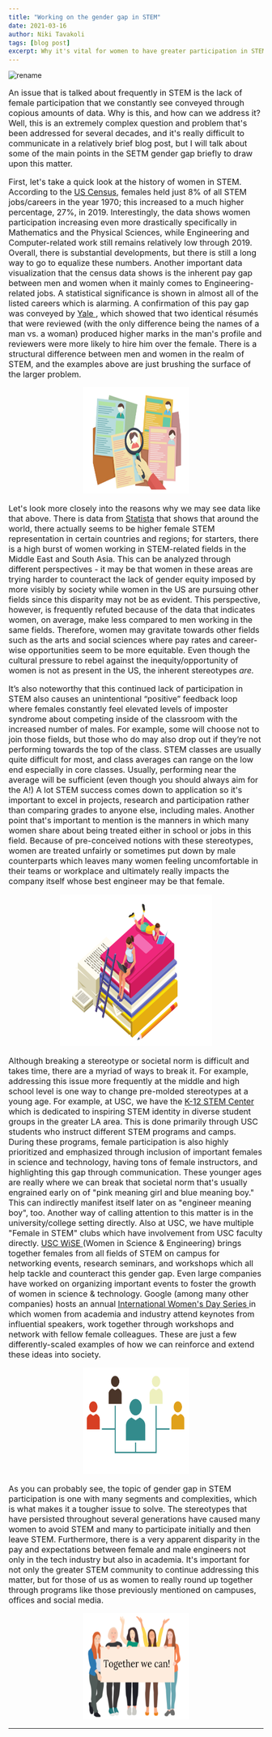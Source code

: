```yaml
---
title: "Working on the gender gap in STEM"
date: 2021-03-16
author: Niki Tavakoli
tags: [blog post]
excerpt: Why it's vital for women to have greater participation in STEM and what we as students and leaders can do to facilitate this.
---
```

<img src="/images/rename.png" alt="rename" class = "center">

<p style="font-size:16px"> An issue that is talked about frequently in STEM is the lack of female participation that we constantly see conveyed through copious amounts of data. Why is this, and how can we address it? Well, this is an extremely complex question and problem that's been addressed for several decades, and it's really difficult to communicate in a relatively brief blog post, but I will talk about some of the main points in the SETM gender gap briefly to draw upon this matter.</p>

<p style="font-size:16px"> First, let's take a quick look at the history of women in STEM.  According to the <a href="https://www.census.gov/library/stories/2021/01/women-making-gains-in-stem-occupations-but-still-underrepresented.html#:~:text=Some%20STEM%20Occupations-,In%201970%2C%20women%20made%20up%2038%25%20of%20all%20U.S%20workers,up%2048%25%20of%20all%20workers.&text=But%20social%20science%20accounted%20for,1970%20to%2015%25%20in%202019">US Census</a>, females held just 8% of all STEM jobs/careers in the year 1970; this increased to a much higher percentage, 27%, in 2019.  Interestingly, the data shows women participation increasing even more drastically specifically in Mathematics and the Physical Sciences, while Engineering and Computer-related work still remains relatively low through 2019. Overall, there is substantial  developments, but there is still a long way to go to equalize these numbers. Another important data visualization that the census data shows is the inherent pay gap between men and women when it mainly comes to Engineering-related jobs. A statistical significance is shown in almost all of the listed careers which is alarming. A confirmation of this pay gap was conveyed by <a href="https://news.yale.edu/2012/09/24/scientists-not-immune-gender-bias-yale-study-shows"> Yale </a>, which showed that two identical résumés that were reviewed (with the only difference being the names of a man vs. a woman) produced higher marks in the man's profile and reviewers were more likely to hire him over the female. There is a structural difference between men and women in the realm of STEM, and the examples above are just brushing the surface of the larger problem. </p>

<center><img src="/images/resumes.png" alt="resumes" width="210" height="210"></center>

<p style="font-size:16px"> Let's look more closely into the reasons why we may see data like that above. There is data from <a href="https://www.statista.com/statistics/1116527/share-women-stem-country/">Statista</a> that shows that around the world, there actually seems to be higher female STEM representation in certain countries and regions; for starters, there is a high burst of women working in STEM-related fields in the Middle East and South Asia. This can be analyzed through different perspectives - it may be that women in these areas are trying harder to counteract the lack of gender equity imposed by more visibly by society while women in the US are pursuing other fields since this disparity may not be as evident. This perspective, however, is frequently refuted because of the data that indicates women, on average, make less compared to men working in the same fields. Therefore, women may gravitate towards other fields such as the arts and social sciences where pay rates and career-wise opportunities seem to be more equitable. Even though the cultural pressure to rebel against the inequity/opportunity of women is not as present in the US, the inherent stereotypes <i> are. </i>  </p>

<p style="font-size:16px"> It’s also noteworthy that this continued lack of participation in STEM also causes an unintentional “positive” feedback loop where females constantly feel elevated levels of imposter syndrome about competing inside of the classroom with the increased number of males. For example, some will choose not to join those fields, but those who do may also drop out if they’re not performing towards the top of the class. STEM classes are usually quite difficult for most, and class averages can range on the low end especially in core classes. Usually, performing near the average will be sufficient (even though you should always aim for the A!) A lot STEM success comes down to application so it's important to excel in projects, research and participation rather than comparing grades to anyone else, including males. Another point that's important to mention is the manners in which many women share about being treated either in school or jobs in this field. Because of pre-conceived notions with these stereotypes, women are treated unfairly or sometimes put down by male counterparts which leaves many women feeling uncomfortable in their teams or workplace and ultimately really impacts the company itself whose best engineer may be that female. </p>

<center> <img src="/images/bookstudy.png" alt="girl studying" width="300" height="300"> </center>

<p style="font-size:16px">  Although breaking a stereotype or societal norm is difficult and takes time, there are a myriad of ways to break it. For example, addressing this issue more frequently at the middle and high school level is one way to change pre-molded stereotypes at a young age. For example, at USC, we have the <a href="https://viterbik12.usc.edu/"> K-12 STEM Center</a> which is dedicated to inspiring STEM identity in diverse student groups in the greater LA area. This is done primarily through USC students who instruct different STEM programs and camps. During these programs, female participation is also highly prioritized and emphasized through inclusion of important females in science and technology, having tons of female instructors, and highlighting this gap through communication. These younger ages are really where we can break that societal norm that's usually engrained early on of "pink meaning girl and blue meaning boy." This can indirectly manifest itself later on as "engineer meaning boy", too. Another way of calling attention to this matter is in the university/college setting directly. Also at USC, we have multiple "Female in STEM" clubs which have involvement from USC faculty directly. <a href="https://wise.usc.edu/"> USC WiSE </a> (Women in Science & Engineering) brings together females from all fields of STEM on campus for networking events, research seminars, and workshops which all help tackle and counteract this gender gap. Even large companies have worked on organizing important events to foster the growth of women in science & technology. Google (among many other companies) hosts an annual <a href="https://buildyourfuture.withgoogle.com/programs/iwd-event-series/"> International Women's Day Series </a> in which women from academia and industry attend keynotes from influential speakers, work together through workshops and network with fellow female colleagues. These are just a few differently-scaled examples of how we can reinforce and extend these ideas into society. </p>

<center><img src="/images/1network.png" alt="networking" width="210" height="210"></center>

<p style="font-size:16px"> As you can probably see, the topic of gender gap in STEM participation is one with many segments and complexities, which is what makes it a tougher issue to solve. The stereotypes that have persisted throughout several generations have caused many women to avoid STEM and many to participate initially and then leave STEM. Furthermore, there is a very apparent disparity in the pay and expectations between female and male engineers not only in the tech industry but also in academia. It's important for not only the greater STEM community to continue addressing this matter, but for those of us as women to really round up together through programs like those previously mentioned on campuses, offices and social media.  </p>

<center><img src="/images/together.png" alt="women together" width="210" height="210"></center>
<hr>
